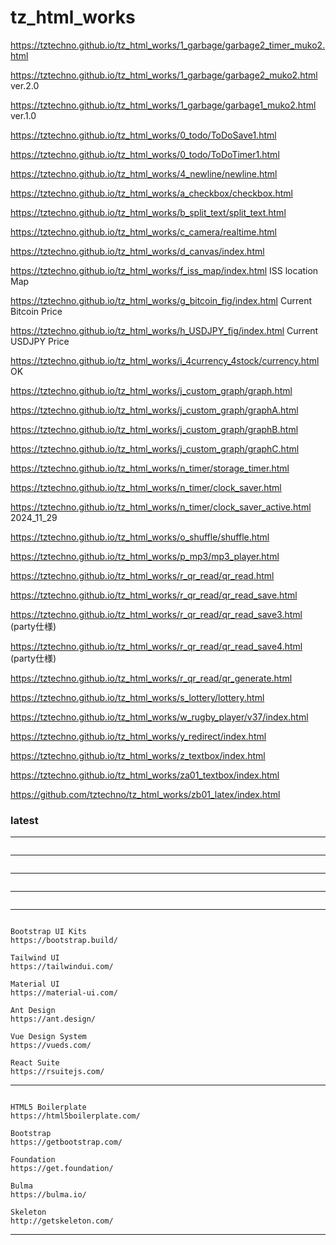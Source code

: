 
# tz_html_works

https://tztechno.github.io/tz_html_works/1_garbage/garbage2_timer_muko2.html  

https://tztechno.github.io/tz_html_works/1_garbage/garbage2_muko2.html    ver.2.0

https://tztechno.github.io/tz_html_works/1_garbage/garbage1_muko2.html    ver.1.0

https://tztechno.github.io/tz_html_works/0_todo/ToDoSave1.html

https://tztechno.github.io/tz_html_works/0_todo/ToDoTimer1.html

https://tztechno.github.io/tz_html_works/4_newline/newline.html

https://tztechno.github.io/tz_html_works/a_checkbox/checkbox.html

https://tztechno.github.io/tz_html_works/b_split_text/split_text.html

https://tztechno.github.io/tz_html_works/c_camera/realtime.html

https://tztechno.github.io/tz_html_works/d_canvas/index.html

https://tztechno.github.io/tz_html_works/f_iss_map/index.html     ISS location Map

https://tztechno.github.io/tz_html_works/g_bitcoin_fig/index.html    Current Bitcoin Price

https://tztechno.github.io/tz_html_works/h_USDJPY_fig/index.html    Current USDJPY Price

https://tztechno.github.io/tz_html_works/i_4currency_4stock/currency.html    OK

https://tztechno.github.io/tz_html_works/j_custom_graph/graph.html

https://tztechno.github.io/tz_html_works/j_custom_graph/graphA.html

https://tztechno.github.io/tz_html_works/j_custom_graph/graphB.html

https://tztechno.github.io/tz_html_works/j_custom_graph/graphC.html

https://tztechno.github.io/tz_html_works/n_timer/storage_timer.html

https://tztechno.github.io/tz_html_works/n_timer/clock_saver.html

https://tztechno.github.io/tz_html_works/n_timer/clock_saver_active.html    2024_11_29

https://tztechno.github.io/tz_html_works/o_shuffle/shuffle.html

https://tztechno.github.io/tz_html_works/p_mp3/mp3_player.html

https://tztechno.github.io/tz_html_works/r_qr_read/qr_read.html

https://tztechno.github.io/tz_html_works/r_qr_read/qr_read_save.html

https://tztechno.github.io/tz_html_works/r_qr_read/qr_read_save3.html (party仕様)

https://tztechno.github.io/tz_html_works/r_qr_read/qr_read_save4.html (party仕様)

https://tztechno.github.io/tz_html_works/r_qr_read/qr_generate.html 

https://tztechno.github.io/tz_html_works/s_lottery/lottery.html

https://tztechno.github.io/tz_html_works/w_rugby_player/v37/index.html

https://tztechno.github.io/tz_html_works/y_redirect/index.html

https://tztechno.github.io/tz_html_works/z_textbox/index.html

https://tztechno.github.io/tz_html_works/za01_textbox/index.html

https://github.com/tztechno/tz_html_works/zb01_latex/index.html


### latest
---
```

```
---
```

```
---
```

```
---
```

```
---
```

Bootstrap UI Kits
https://bootstrap.build/

Tailwind UI
https://tailwindui.com/

Material UI
https://material-ui.com/

Ant Design
https://ant.design/

Vue Design System
https://vueds.com/

React Suite
https://rsuitejs.com/

```
---
```

HTML5 Boilerplate
https://html5boilerplate.com/

Bootstrap
https://getbootstrap.com/

Foundation
https://get.foundation/

Bulma
https://bulma.io/

Skeleton
http://getskeleton.com/

```
---

